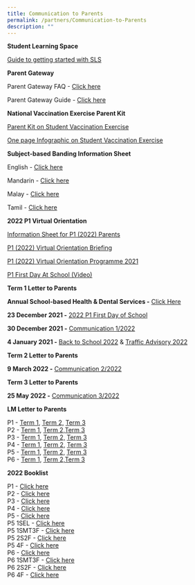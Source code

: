 ```yaml
---
title: Communication to Parents
permalink: /partners/Communication-to-Parents
description: ""
---
```

**Student Learning Space**

[Guide to getting started with SLS](/files/Annexes%20to%20Letter%20to%20Parents.pdf)

  

**Parent Gateway**

Parent Gateway FAQ - [Click here](/files/Annexes%20to%20Letter%20to%20Parents.pdf)

Parent Gateway Guide - [Click here](/files/Parents%20Gateway%20User%20Guide.pdf)

  

**National Vaccination Exercise Parent Kit**

[Parent Kit on Student Vaccination Exercise](/files/Resource%202%20Parent%20Kit%20on%20Student%20Vaccination%20Exercise.pdf)

[One page Infographic on Student Vaccination Exercise](/files/Resource%203%20One%20page%20Infographic%20on%20Student%20Vaccination%20Exercise.pdf)

  

**Subject-based Banding Information Sheet**

English - [Click here](/files/MOE_SBB_ENG_revised%201%20Mar%202018.pdf)

Mandarin - [Click here](/files/MOE_SBB_CHI_revised%201%20Mar%202018.pdf)

Malay - [Click here](/files/MOE_SBB_ML_revised%201%20Mar%202018.pdf)

Tamil - [Click here](/files/MOE_SBB_TL_revised%201%20Mar%202018.pdf)

**2022 P1 Virtual Orientation**  

[Information Sheet for P1 (2022) Parents](https://ngeeannpri.moe.edu.sg/qql/slot/u501/2021/P1%202022/Information%20Sheet%20for%20P12022%20Parents.pdf)

[P1 (2022) Virtual Orientation Briefing](https://ngeeannpri.moe.edu.sg/qql/slot/u501/2021/P1%202022/P1%202022%20Virtual%20Orientation%20Briefing.pdf)

[P1 (2022) Virtual Orientation Programme 2021](https://ngeeannpri.moe.edu.sg/qql/slot/u501/2021/P1%202022/P1%202022%20Virtual%20Orientation%20Programme%202021.pdf)

[P1 First Day At School (Video)](https://youtu.be/kmaG_Po7QwE)

  

**Term 1 Letter to Parents**

**Annual School-based Health & Dental Services -** [Click Here](/files/Letter%20to%20P1%20Parents_Final.pdf)

**23 December 2021 -** [2022 P1 First Day of School](/files/P1%202022%20Welcome%20Letter.pdf)

**30 December 2021 -** [Communication 1/2022](/files/2022%20Term%201%20Letter%20to%20Parents.pdf)

**4 January 2021 -** [Back to School 2022](/files/Back%20to%20School%202022.pdf) & [Traffic Advisory 2022](/files/Traffic%20Advisory%202022.pdf)

  

**Term 2 Letter to Parents**

**9 March 2022 -** [Communication 2/2022](/files/2022%20Term%202%20Letter%20to%20Parents.pdf)

  

**Term 3 Letter to Parents**

**25 May 2022 -** [Communication 3/2022](/files/Term%203%20Letter%20to%20Parent%202022.pdf)

  

**LM Letter to Parents**

P1 - [Term 1](/files/P1%20Term%201%20Level%20Letter%202022.pdf), [Term 2,](/files/P1%20Term%202%20Level%20Letter%202022_edited.pdf) [Term 3](/files/P1%20Term%203%20Level%20Letter%202022.pdf)
<br>P2 - [Term 1](/files/P2%20Term%201%20Level%20Letter%202022.pdf), [Term 2,](/files/P2%20Term%202%20Level%20Letter%202022_edited.pdf)[Term 3](/files/P2%20Term%203%20Level%20Letter%202022.pdf)
<br>P3 - [Term 1](/files/P3%20Term%201%20Level%20Letter%202022.pdf), [Term 2,](/files/P3%20Term%202%20Level%20Letter%202022.pdf) [Term 3](/files/P3%20Term%203%20Level%20Letter%202022.pdf)
<br>P4 - [Term 1](/files/P4%20Term%201%20Level%20Letter%202022.pdf), [Term 2,](/files/P4%20Term%202%20Level%20Letter%202022.pdf) [Term 3](/files/P4%20Term%203%20Level%20Letter%202022.pdf)
<br>P5 - [Term 1](/files/P5%20Term%201%20Level%20Letter%202022.pdf), [Term 2,](/files/P5%20Term%202%20Level%20Letter%202022.pdf) [Term 3](/files/P5%20Term%203%20Level%20Letter%202022.pdf)
<br>P6 - [Term 1](/files/P6%20Term%201%20Level%20Letter%202022.pdf), [Term 2,](/files/P6%20Term%202%20Level%20Letter%202022.pdf)[Term 3](/files/P6%20Term%203%20Level%20Letter%202022.pdf)

  

**2022 Booklist**  

P1 - [Click here](/files/Ngee%20Ann%20Booklist%202022%20Primary%201.pdf)
<br>P2 - [Click here](/files/Ngee%20Ann%20Booklist%202022%20Primary%202.pdf)
<br>P3 - [Click here](/files/Ngee%20Ann%20Booklist%202022%20Primary%203.pdf)
<br>P4 - [Click here](/files/Ngee%20Ann%20Booklist%202022%20Primary%204.pdf)
<br>P5 - [Click here](/files/Ngee%20Ann%20Booklist%202022%20Primary%205.pdf)
<br>P5 1SEL - [Click here](https://ngeeannpri.moe.edu.sg/qql/slot/u501/2021/Booklist/Ngee%20Ann%20Booklist%202022%20Primary%205%201SEL3F%2017.11.pdf)
<br>P5 1SMT3F - [Click here](https://ngeeannpri.moe.edu.sg/qql/slot/u501/2021/Booklist/Ngee%20Ann%20Booklist%202022%20Primary%205%201SMT3F%2017.11.pdf)
<br>P5 2S2F - [Click here](https://ngeeannpri.moe.edu.sg/qql/slot/u501/2021/Booklist/Ngee%20Ann%20Booklist%202022%20Primary%205%202S2F%2017.11.pdf)
<br>P5 4F - [Click here](https://ngeeannpri.moe.edu.sg/qql/slot/u501/2021/Booklist/Ngee%20Ann%20Booklist%202022%20Primary%205%204F%2017.11.pdf)
<br>P6 - [Click here](https://ngeeannpri.moe.edu.sg/qql/slot/u501/2021/Booklist/Ngee%20Ann%20Booklist%202022%20Primary%206%2014.11.pdf)
<br>P6 1SMT3F - [Click here](https://ngeeannpri.moe.edu.sg/qql/slot/u501/2021/Booklist/Ngee%20Ann%20Booklist%202022%20Primary%206%201SMT3F%2014.11.pdf)
<br>P6 2S2F - [Click here](https://ngeeannpri.moe.edu.sg/qql/slot/u501/2021/Booklist/Ngee%20Ann%20Booklist%202022%20Primary%206%202S2F%2014.11.pdf)
<br>P6 4F - [Click here](https://ngeeannpri.moe.edu.sg/qql/slot/u501/2021/Booklist/Ngee%20Ann%20Booklist%202022%20Primary%206%204F%2014.11.pdf)